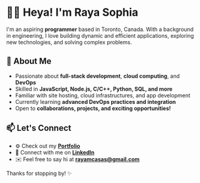 # 👋🏼 Heya! I'm Raya Sophia

I'm an aspiring **programmer** based in Toronto, Canada. With a background in engineering, I love building dynamic and efficient applications, exploring new technologies, and solving complex problems.  

## 🚀 About Me  
- Passionate about **full-stack development**, **cloud computing**, and **DevOps**  
- Skilled in **JavaScript, Node.js, C/C++, Python, SQL, and more**  
- Familiar with site hosting, cloud infrastructures, and app development
- Currently learning **advanced DevOps practices and integration**
- Open to **collaborations, projects, and exciting opportunities!**

## 📫 Let's Connect  
- ⚙️ Check out my **[Portfolio](https://rayasophia.github.io)**  
- 💼 Connect with me on **[LinkedIn](https://www.linkedin.com/in/rayamcasas)**  
- ✉️ Feel free to say hi at **[rayamcasas@gmail.com](mailto:rayamcasas@gmail.com)**  

Thanks for stopping by! ✨

